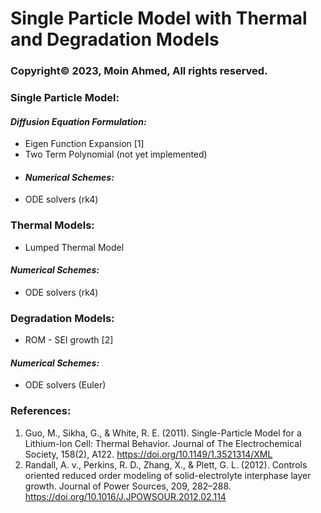 # Single Particle Model with Thermal and Degradation Models
### Copyright© 2023, Moin Ahmed, All rights reserved.

### Single Particle Model:
#### _Diffusion Equation Formulation:_
- Eigen Function Expansion [1]
- Two Term Polynomial (not yet implemented)
- #### _Numerical Schemes:_
- ODE solvers (rk4)
### Thermal Models:
- Lumped Thermal Model
#### _Numerical Schemes:_
- ODE solvers (rk4)
### Degradation Models:
- ROM - SEI growth [2]
#### _Numerical Schemes:_
- ODE solvers (Euler)
### References:
1. Guo, M., Sikha, G., & White, R. E. (2011). Single-Particle Model for a Lithium-Ion Cell: Thermal Behavior. Journal of The Electrochemical Society, 158(2), A122. https://doi.org/10.1149/1.3521314/XML
2. Randall, A. v., Perkins, R. D., Zhang, X., & Plett, G. L. (2012). Controls oriented reduced order modeling of solid-electrolyte interphase layer growth. Journal of Power Sources, 209, 282–288. https://doi.org/10.1016/J.JPOWSOUR.2012.02.114
